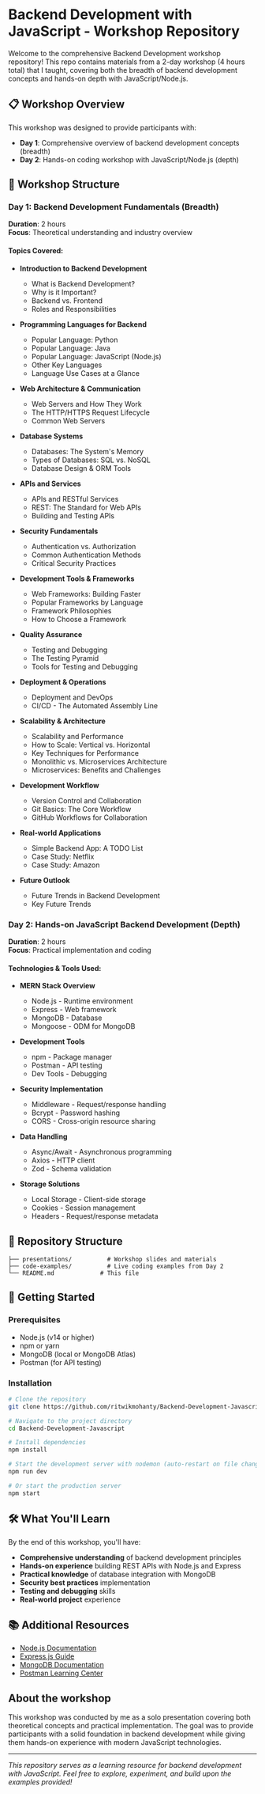 # Backend Development with JavaScript - Workshop Repository

Welcome to the comprehensive Backend Development workshop repository! This repo contains materials from a 2-day workshop (4 hours total) that I taught, covering both the breadth of backend development concepts and hands-on depth with JavaScript/Node.js.

## 📋 Workshop Overview

This workshop was designed to provide participants with:
- **Day 1**: Comprehensive overview of backend development concepts (breadth)
- **Day 2**: Hands-on coding workshop with JavaScript/Node.js (depth)

## 🎯 Workshop Structure

### Day 1: Backend Development Fundamentals (Breadth)
**Duration**: 2 hours  
**Focus**: Theoretical understanding and industry overview

#### Topics Covered:
- **Introduction to Backend Development**
  - What is Backend Development?
  - Why is it Important?
  - Backend vs. Frontend
  - Roles and Responsibilities

- **Programming Languages for Backend**
  - Popular Language: Python
  - Popular Language: Java
  - Popular Language: JavaScript (Node.js)
  - Other Key Languages
  - Language Use Cases at a Glance

- **Web Architecture & Communication**
  - Web Servers and How They Work
  - The HTTP/HTTPS Request Lifecycle
  - Common Web Servers

- **Database Systems**
  - Databases: The System's Memory
  - Types of Databases: SQL vs. NoSQL
  - Database Design & ORM Tools

- **APIs and Services**
  - APIs and RESTful Services
  - REST: The Standard for Web APIs
  - Building and Testing APIs

- **Security Fundamentals**
  - Authentication vs. Authorization
  - Common Authentication Methods
  - Critical Security Practices

- **Development Tools & Frameworks**
  - Web Frameworks: Building Faster
  - Popular Frameworks by Language
  - Framework Philosophies
  - How to Choose a Framework

- **Quality Assurance**
  - Testing and Debugging
  - The Testing Pyramid
  - Tools for Testing and Debugging

- **Deployment & Operations**
  - Deployment and DevOps
  - CI/CD - The Automated Assembly Line

- **Scalability & Architecture**
  - Scalability and Performance
  - How to Scale: Vertical vs. Horizontal
  - Key Techniques for Performance
  - Monolithic vs. Microservices Architecture
  - Microservices: Benefits and Challenges

- **Development Workflow**
  - Version Control and Collaboration
  - Git Basics: The Core Workflow
  - GitHub Workflows for Collaboration

- **Real-world Applications**
  - Simple Backend App: A TODO List
  - Case Study: Netflix
  - Case Study: Amazon

- **Future Outlook**
  - Future Trends in Backend Development
  - Key Future Trends

### Day 2: Hands-on JavaScript Backend Development (Depth)
**Duration**: 2 hours  
**Focus**: Practical implementation and coding

#### Technologies & Tools Used:
- **MERN Stack Overview**
  - Node.js - Runtime environment
  - Express - Web framework
  - MongoDB - Database
  - Mongoose - ODM for MongoDB

- **Development Tools**
  - npm - Package manager
  - Postman - API testing
  - Dev Tools - Debugging

- **Security Implementation**
  - Middleware - Request/response handling
  - Bcrypt - Password hashing
  - CORS - Cross-origin resource sharing

- **Data Handling**
  - Async/Await - Asynchronous programming
  - Axios - HTTP client
  - Zod - Schema validation

- **Storage Solutions**
  - Local Storage - Client-side storage
  - Cookies - Session management
  - Headers - Request/response metadata

## 📁 Repository Structure

```
├── presentations/          # Workshop slides and materials
├── code-examples/          # Live coding examples from Day 2
└── README.md             # This file
```

## 🚀 Getting Started

### Prerequisites
- Node.js (v14 or higher)
- npm or yarn
- MongoDB (local or MongoDB Atlas)
- Postman (for API testing)

### Installation
```bash
# Clone the repository
git clone https://github.com/ritwikmohanty/Backend-Development-Javascript.git

# Navigate to the project directory
cd Backend-Development-Javascript

# Install dependencies
npm install

# Start the development server with nodemon (auto-restart on file changes)
npm run dev

# Or start the production server
npm start
```

## 🛠️ What You'll Learn

By the end of this workshop, you'll have:
- **Comprehensive understanding** of backend development principles
- **Hands-on experience** building REST APIs with Node.js and Express
- **Practical knowledge** of database integration with MongoDB
- **Security best practices** implementation
- **Testing and debugging** skills
- **Real-world project** experience

## 📚 Additional Resources

- [Node.js Documentation](https://nodejs.org/docs/)
- [Express.js Guide](https://expressjs.com/)
- [MongoDB Documentation](https://docs.mongodb.com/)
- [Postman Learning Center](https://learning.postman.com/)

## About the workshop

This workshop was conducted by me as a solo presentation covering both theoretical concepts and practical implementation. The goal was to provide participants with a solid foundation in backend development while giving them hands-on experience with modern JavaScript technologies.

---

*This repository serves as a learning resource for backend development with JavaScript. Feel free to explore, experiment, and build upon the examples provided!*